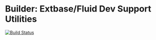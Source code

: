 # Builder: Extbase/Fluid Dev Support Utilities

[![Build Status](https://travis-ci.org/FluidTYPO3/builder.png?branch=master)](https://travis-ci.org/FluidTYPO3/builder)